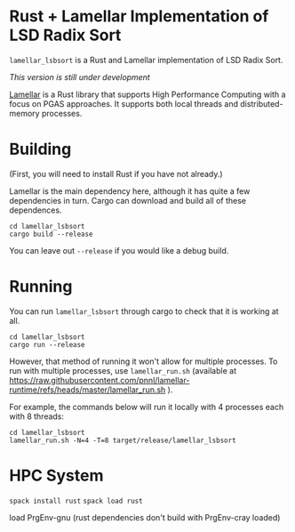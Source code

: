 # Rust + Lamellar Implementation of LSD Radix Sort

`lamellar_lsbsort` is a Rust and Lamellar implementation of LSD Radix
Sort.

*This version is still under development*

[Lamellar](https://github.com/pnnl/lamellar-runtime) is a Rust library
that supports High Performance Computing with a focus on PGAS approaches.
It supports both local threads and distributed-memory processes. 

# Building

(First, you will need to install Rust if you have not already.)

Lamellar is the main dependency here, although it has quite a few
dependencies in turn. Cargo can download and build all of these
dependences.

```
cd lamellar_lsbsort
cargo build --release
```

You can leave out `--release` if you would like a debug build.

# Running

You can run `lamellar_lsbsort` through cargo to check that it is working
at all.

```
cd lamellar_lsbsort
cargo run --release
```

However, that method of running it won't allow for multiple processes. To
run with multiple processes, use `lamellar_run.sh` (available at
https://raw.githubusercontent.com/pnnl/lamellar-runtime/refs/heads/master/lamellar_run.sh
).

For example, the commands below will run it locally with 4 processes each
with 8 threads:

```
cd lamellar_lsbsort
lamellar_run.sh -N=4 -T=8 target/release/lamellar_lsbsort
```

# HPC System

`spack install rust`
`spack load rust`

load PrgEnv-gnu (rust dependencies don't build with PrgEnv-cray loaded)
